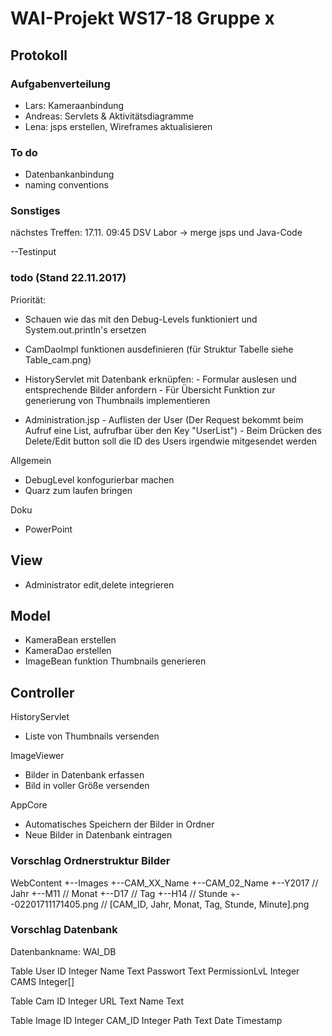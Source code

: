 # WAI-Projekt WS17-18 Gruppe x

## Protokoll

### Aufgabenverteilung
- Lars: Kameraanbindung
- Andreas: Servlets & Aktivitätsdiagramme
- Lena: jsps erstellen, Wireframes aktualisieren

### To do
- Datenbankanbindung
- naming conventions

### Sonstiges
nächstes Treffen: 17.11. 09:45 DSV Labor
-> merge jsps und Java-Code

--Testinput



### todo (Stand 22.11.2017)

Priorität:
- Schauen wie das mit den Debug-Levels funktioniert und System.out.println's ersetzen

- CamDaoImpl funktionen ausdefinieren (für Struktur Tabelle siehe Table_cam.png) 

- HistoryServlet mit Datenbank erknüpfen: 
      - Formular auslesen und entsprechende Bilder anfordern
      - Für Übersicht Funktion zur generierung von Thumbnails implementieren
      
- Administration.jsp
      - Auflisten der User (Der Request bekommt beim Aufruf eine List<UserBean>, aufrufbar über den Key "UserList")
      - Beim Drücken des Delete/Edit button soll die ID des Users irgendwie mitgesendet werden


Allgemein
- DebugLevel konfogurierbar machen
- Quarz zum laufen bringen

Doku
- PowerPoint

## View
- Administrator edit,delete integrieren

## Model
- KameraBean erstellen
- KameraDao erstellen
- ImageBean funktion Thumbnails generieren



## Controller
HistoryServlet
- Liste von Thumbnails versenden

ImageViewer
- Bilder in Datenbank erfassen
- Bild in voller Größe versenden

AppCore
- Automatisches Speichern der Bilder in Ordner
- Neue Bilder in Datenbank eintragen







### Vorschlag Ordnerstruktur Bilder
WebContent
+--Images
  +--CAM_XX_Name
  +--CAM_02_Name
    +--Y2017                      // Jahr
      +--M11                      // Monat
        +--D17                    // Tag
          +--H14                  // Stunde
            +--02201711171405.png // [CAM_ID, Jahr, Monat, Tag, Stunde, Minute].png
            
            
 ### Vorschlag Datenbank
 Datenbankname: WAI_DB
 
 Table User
 ID             Integer
 Name           Text
 Passwort       Text
 PermissionLvL  Integer
 CAMS           Integer[]
 
 Table Cam
 ID     Integer
 URL    Text
 Name   Text
 
 Table Image
 ID     Integer
 CAM_ID Integer
 Path   Text
 Date   Timestamp
 
 
 
 
 
